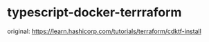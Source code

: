 # typescript-docker-terrraform

original: https://learn.hashicorp.com/tutorials/terraform/cdktf-install
